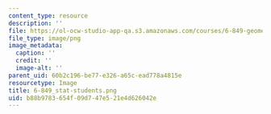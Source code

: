 ```yaml
---
content_type: resource
description: ''
file: https://ol-ocw-studio-app-qa.s3.amazonaws.com/courses/6-849-geometric-folding-algorithms-linkages-origami-polyhedra-fall-2012/b88b9783654f09d747e521e4d626042e_6-849_stat-students.png
file_type: image/png
image_metadata:
  caption: ''
  credit: ''
  image-alt: ''
parent_uid: 60b2c196-be77-e326-a65c-ead778a4815e
resourcetype: Image
title: 6-849_stat-students.png
uid: b88b9783-654f-09d7-47e5-21e4d626042e
---
```

